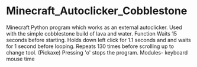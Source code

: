 # Minecraft_Autoclicker_Cobblestone
 Minecraft
Python program which works as an external autoclicker.
Used with the simple cobblestone build of lava and water.
Function
    Waits 15 seconds before starting.
    Holds down left click for 1.1 seconds and and waits for 1 second before looping.
    Repeats 130 times before scrolling up to change tool. (Pickaxe)
    Pressing 'o' stops the program.
Modules-
    keyboard
    mouse
    time
